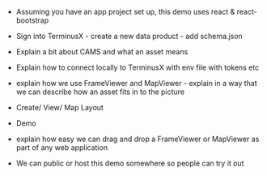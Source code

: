 

- Assuming you have an app project set up, this demo uses react & react-bootstrap

- Sign into TerminusX - create a new data product - add schema.json

- Explain a bit about CAMS and what an asset means

- Explain how to connect locally to TerminusX with env file with tokens etc

- explain how we use FrameViewer and MapViewer - explain in a way that we can describe how an asset fits in to the picture

- Create/ View/ Map Layout

- Demo

- explain how easy we can drag and drop a FrameViewer or MapViewer as part of any web application

- We can public or host this demo somewhere so people can try it out
